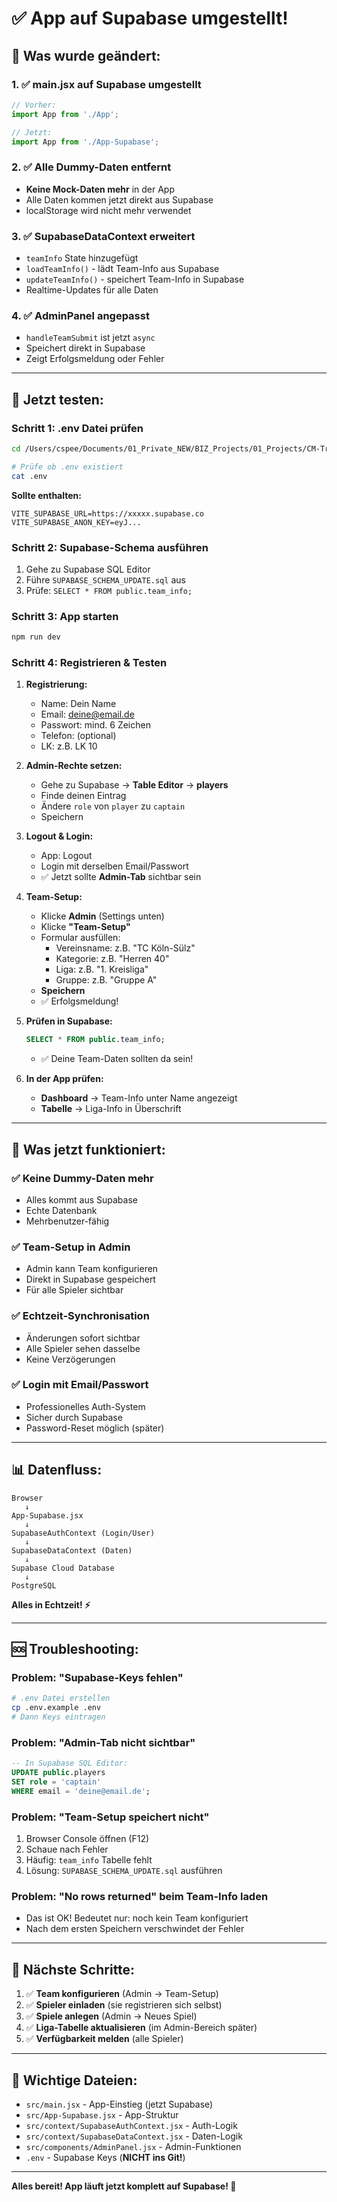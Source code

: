 # ✅ App auf Supabase umgestellt!

## 🎉 Was wurde geändert:

### 1. ✅ **main.jsx auf Supabase umgestellt**
```javascript
// Vorher:
import App from './App';

// Jetzt:
import App from './App-Supabase';
```

### 2. ✅ **Alle Dummy-Daten entfernt**
- **Keine Mock-Daten mehr** in der App
- Alle Daten kommen jetzt direkt aus Supabase
- localStorage wird nicht mehr verwendet

### 3. ✅ **SupabaseDataContext erweitert**
- `teamInfo` State hinzugefügt
- `loadTeamInfo()` - lädt Team-Info aus Supabase
- `updateTeamInfo()` - speichert Team-Info in Supabase
- Realtime-Updates für alle Daten

### 4. ✅ **AdminPanel angepasst**
- `handleTeamSubmit` ist jetzt `async`
- Speichert direkt in Supabase
- Zeigt Erfolgsmeldung oder Fehler

---

## 🧪 **Jetzt testen:**

### Schritt 1: .env Datei prüfen
```bash
cd /Users/cspee/Documents/01_Private_NEW/BIZ_Projects/01_Projects/CM-Tracker/tennis-team

# Prüfe ob .env existiert
cat .env
```

**Sollte enthalten:**
```env
VITE_SUPABASE_URL=https://xxxxx.supabase.co
VITE_SUPABASE_ANON_KEY=eyJ...
```

### Schritt 2: Supabase-Schema ausführen
1. Gehe zu Supabase SQL Editor
2. Führe `SUPABASE_SCHEMA_UPDATE.sql` aus
3. Prüfe: `SELECT * FROM public.team_info;`

### Schritt 3: App starten
```bash
npm run dev
```

### Schritt 4: Registrieren & Testen
1. **Registrierung:**
   - Name: Dein Name
   - Email: deine@email.de
   - Passwort: mind. 6 Zeichen
   - Telefon: (optional)
   - LK: z.B. LK 10

2. **Admin-Rechte setzen:**
   - Gehe zu Supabase → **Table Editor** → **players**
   - Finde deinen Eintrag
   - Ändere `role` von `player` zu `captain`
   - Speichern

3. **Logout & Login:**
   - App: Logout
   - Login mit derselben Email/Passwort
   - ✅ Jetzt sollte **Admin-Tab** sichtbar sein

4. **Team-Setup:**
   - Klicke **Admin** (Settings unten)
   - Klicke **"Team-Setup"**
   - Formular ausfüllen:
     - Vereinsname: z.B. "TC Köln-Sülz"
     - Kategorie: z.B. "Herren 40"
     - Liga: z.B. "1. Kreisliga"
     - Gruppe: z.B. "Gruppe A"
   - **Speichern**
   - ✅ Erfolgsmeldung!

5. **Prüfen in Supabase:**
   ```sql
   SELECT * FROM public.team_info;
   ```
   - ✅ Deine Team-Daten sollten da sein!

6. **In der App prüfen:**
   - **Dashboard** → Team-Info unter Name angezeigt
   - **Tabelle** → Liga-Info in Überschrift

---

## 🔧 **Was jetzt funktioniert:**

### ✅ **Keine Dummy-Daten mehr**
- Alles kommt aus Supabase
- Echte Datenbank
- Mehrbenutzer-fähig

### ✅ **Team-Setup in Admin**
- Admin kann Team konfigurieren
- Direkt in Supabase gespeichert
- Für alle Spieler sichtbar

### ✅ **Echtzeit-Synchronisation**
- Änderungen sofort sichtbar
- Alle Spieler sehen dasselbe
- Keine Verzögerungen

### ✅ **Login mit Email/Passwort**
- Professionelles Auth-System
- Sicher durch Supabase
- Password-Reset möglich (später)

---

## 📊 **Datenfluss:**

```
Browser
   ↓
App-Supabase.jsx
   ↓
SupabaseAuthContext (Login/User)
   ↓
SupabaseDataContext (Daten)
   ↓
Supabase Cloud Database
   ↓
PostgreSQL
```

**Alles in Echtzeit! ⚡**

---

## 🆘 **Troubleshooting:**

### Problem: "Supabase-Keys fehlen"
```bash
# .env Datei erstellen
cp .env.example .env
# Dann Keys eintragen
```

### Problem: "Admin-Tab nicht sichtbar"
```sql
-- In Supabase SQL Editor:
UPDATE public.players 
SET role = 'captain' 
WHERE email = 'deine@email.de';
```

### Problem: "Team-Setup speichert nicht"
1. Browser Console öffnen (F12)
2. Schaue nach Fehler
3. Häufig: `team_info` Tabelle fehlt
4. Lösung: `SUPABASE_SCHEMA_UPDATE.sql` ausführen

### Problem: "No rows returned" beim Team-Info laden
- Das ist OK! Bedeutet nur: noch kein Team konfiguriert
- Nach dem ersten Speichern verschwindet der Fehler

---

## 🎯 **Nächste Schritte:**

1. ✅ **Team konfigurieren** (Admin → Team-Setup)
2. ✅ **Spieler einladen** (sie registrieren sich selbst)
3. ✅ **Spiele anlegen** (Admin → Neues Spiel)
4. ✅ **Liga-Tabelle aktualisieren** (im Admin-Bereich später)
5. ✅ **Verfügbarkeit melden** (alle Spieler)

---

## 📝 **Wichtige Dateien:**

- `src/main.jsx` - App-Einstieg (jetzt Supabase)
- `src/App-Supabase.jsx` - App-Struktur
- `src/context/SupabaseAuthContext.jsx` - Auth-Logik
- `src/context/SupabaseDataContext.jsx` - Daten-Logik
- `src/components/AdminPanel.jsx` - Admin-Funktionen
- `.env` - Supabase Keys (**NICHT ins Git!**)

---

**Alles bereit! App läuft jetzt komplett auf Supabase! 🎾**

